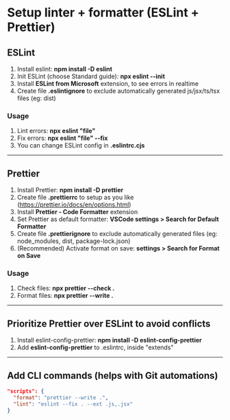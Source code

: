 # **Setup linter + formatter (ESLint + Prettier)**

## **ESLint**

1. Install eslint: **npm install -D eslint**
2. Init ESLint (choose Standard guide): **npx eslint --init**
3. Install **ESLint from Microsoft** extension, to see errors in realtime
4. Create file **.eslintignore** to exclude automatically generated js/jsx/ts/tsx files (eg: dist)

### Usage

1. Lint errors: **npx eslint "file"**
2. Fix errors: **npx eslint "file" --fix**
3. You can change ESLint config in **.eslintrc.cjs**

---

## **Prettier**

1. Install Prettier: **npm install -D prettier**
2. Create file **.prettierrc** to setup as you like (https://prettier.io/docs/en/options.html)
3. Install **Prettier - Code Formatter** extension
4. Set Prettier as default formatter: **VSCode settings > Search for Default Formatter**
5. Create file **.prettierignore** to exclude automatically generated files (eg: node_modules, dist, package-lock.json)
6. (Recommended) Activate format on save: **settings > Search for Format on Save**

### Usage

1. Check files: **npx prettier --check .**
2. Format files: **npx prettier --write .**

---

## **Prioritize Prettier over ESLint to avoid conflicts**

1. Install eslint-config-prettier: **npm install -D eslint-config-prettier**
2. Add **eslint-config-prettier** to .eslintrc, inside "extends"

---

## **Add CLI commands (helps with Git automations)**

```json
"scripts": {
  "format": "prettier --write .",
  "lint": "eslint --fix . --ext .js,.jsx"
}
```
